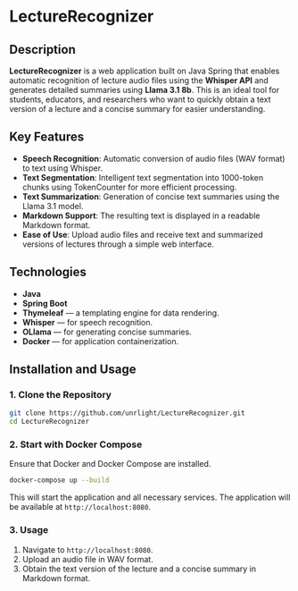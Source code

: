 # LectureRecognizer

## Description

**LectureRecognizer** is a web application built on Java Spring that enables automatic recognition of lecture audio files using the **Whisper API** and generates detailed summaries using **Llama 3.1 8b**. This is an ideal tool for students, educators, and researchers who want to quickly obtain a text version of a lecture and a concise summary for easier understanding.

## Key Features

- **Speech Recognition**: Automatic conversion of audio files (WAV format) to text using Whisper.
- **Text Segmentation**: Intelligent text segmentation into 1000-token chunks using TokenCounter for more efficient processing.
- **Text Summarization**: Generation of concise text summaries using the Llama 3.1 model.
- **Markdown Support**: The resulting text is displayed in a readable Markdown format.
- **Ease of Use**: Upload audio files and receive text and summarized versions of lectures through a simple web interface.

## Technologies

- **Java**
- **Spring Boot**
- **Thymeleaf** — a templating engine for data rendering.
- **Whisper** — for speech recognition.
- **OLlama** — for generating concise summaries.
- **Docker** — for application containerization.

## Installation and Usage

### 1. Clone the Repository

```bash
git clone https://github.com/unrlight/LectureRecognizer.git
cd LectureRecognizer
```

### 2. Start with Docker Compose

Ensure that Docker and Docker Compose are installed.

```bash
docker-compose up --build
```

This will start the application and all necessary services. The application will be available at `http://localhost:8080`.

### 3. Usage

1. Navigate to `http://localhost:8080`.
2. Upload an audio file in WAV format.
3. Obtain the text version of the lecture and a concise summary in Markdown format.
